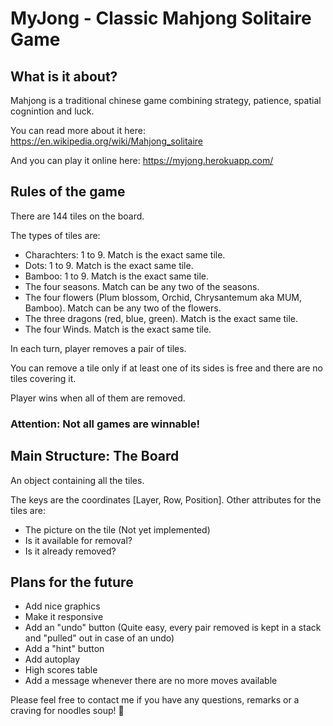 # MyJong - Classic Mahjong Solitaire Game

## What is it about?
Mahjong is a traditional chinese game combining strategy, patience, spatial cognintion and luck.

You can read more about it here: https://en.wikipedia.org/wiki/Mahjong_solitaire

And you can play it online here: https://myjong.herokuapp.com/

## Rules of the game
There are 144 tiles on the board. 

The types of tiles are:
- Charachters: 1 to 9. Match is the exact same tile.
- Dots: 1 to 9. Match is the exact same tile.
- Bamboo: 1 to 9. Match is the exact same tile.
- The four seasons. Match can be any two of the seasons.
- The four flowers (Plum blossom, Orchid, Chrysantemum aka MUM, Bamboo). Match can be any two of the flowers.
- The three dragons (red, blue, green). Match is the exact same tile.
- The four Winds. Match is the exact same tile.

In each turn, player removes a pair of tiles. 

You can remove a tile only if at least one of its sides is free and there are no tiles covering it.

Player wins when all of them are removed.

### Attention: Not all games are winnable!

## Main Structure: The Board
An object containing all the tiles. 

The keys are the coordinates [Layer, Row, Position]. Other attributes for the tiles are: 

- The picture on the tile (Not yet implemented)
- Is it available for removal?
- Is it already removed?

## Plans for the future
- Add nice graphics
- Make it responsive
- Add an "undo" button (Quite easy, every pair removed is kept in a stack and "pulled" out in case of an undo)
- Add a "hint" button
- Add autoplay
- High scores table
- Add a message whenever there are no more moves available


Please feel free to contact me if you have any questions, remarks or a craving for noodles soup! 🍲